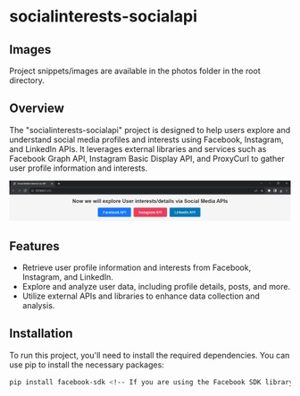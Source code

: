 # socialinterests-socialapi

## Images

Project snippets/images are available in the photos folder in the root directory.

## Overview

The "socialinterests-socialapi" project is designed to help users explore and understand social media profiles and interests using Facebook, Instagram, and LinkedIn APIs. It leverages external libraries and services such as Facebook Graph API, Instagram Basic Display API, and ProxyCurl to gather user profile information and interests.

![Project Homepage](./photos/1homepage.png)

## Features

- Retrieve user profile information and interests from Facebook, Instagram, and LinkedIn.
- Explore and analyze user data, including profile details, posts, and more.
- Utilize external APIs and libraries to enhance data collection and analysis.

## Installation

To run this project, you'll need to install the required dependencies. You can use pip to install the necessary packages:

```bash
pip install facebook-sdk <!-- If you are using the Facebook SDK library -->
